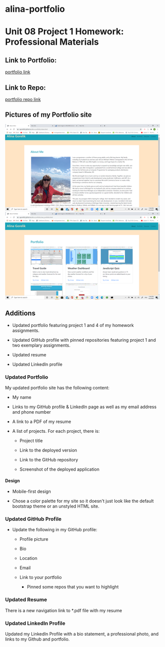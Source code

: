 # alina-portfolio

# Unit 08 Project 1 Homework: Professional Materials

## Link to Portfolio:

[portfolio link](https://agorelik2.github.io/alina-portfolio/)

## Link to Repo:

[portfolio repo link](https://github.com/agorelik2/alina-portfolio)

## Pictures of my Portfolio site

![portfolio app img 1](./assets/images/image1.png)
![portfolio app img 2](./assets/images/image2.png)

## Additions

- Updated portfolio featuring project 1 and 4 of my homework assignments.

- Updated GitHub profile with pinned repositories featuring project 1 and two exemplary assignments.

- Updated resume

- Updated LinkedIn profile

### Updated Portfolio

My updated portfolio site has the following content:

- My name

- Links to my GitHub profile & LinkedIn page as well as my email address and phone number

- A link to a PDF of my resume

- A list of projects. For each project, there is:

  - Project title

  - Link to the deployed version

  - Link to the GitHub repository

  - Screenshot of the deployed application

#### Design

- Mobile-first design

- Chose a color palette for my site so it doesn't just look like
  the default bootstrap theme or an unstyled HTML site.

### Updated GitHub Profile

- Update the following in my GitHub profile:

  - Profile picture

  - Bio

  - Location

  - Email

  - Link to your portfolio


    * Pinned some repos that you want to highlight

### Updated Resume

There is a new navigation link to \*.pdf file with my resume

### Updated LinkedIn Profile

Updated my LinkedIn Profile with a bio statement, a professional photo, and links to my Github and portfolio.
